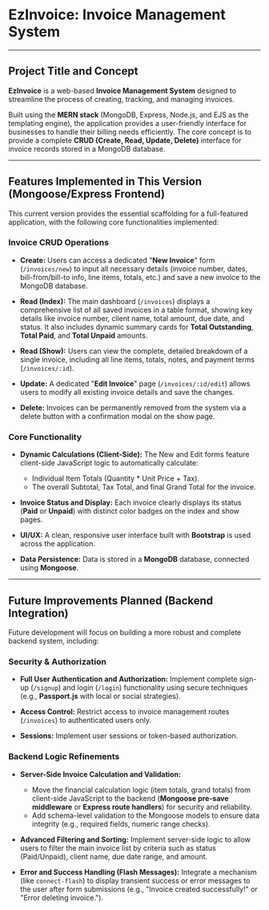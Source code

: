 #  EzInvoice: Invoice Management System

---

## Project Title and Concept

**EzInvoice** is a web-based **Invoice Management System** designed to streamline the process of creating, tracking, and managing invoices. 

Built using the **MERN stack** (MongoDB, Express, Node.js, and EJS as the templating engine), the application provides a user-friendly interface for businesses to handle their billing needs efficiently. The core concept is to provide a complete **CRUD (Create, Read, Update, Delete)** interface for invoice records stored in a MongoDB database.

---

##  Features Implemented in This Version (Mongoose/Express Frontend)

This current version provides the essential scaffolding for a full-featured application, with the following core functionalities implemented:

### Invoice CRUD Operations 

* **Create:** Users can access a dedicated "**New Invoice**" form (`/invoices/new`) to input all necessary details (invoice number, dates, bill-from/bill-to info, line items, totals, etc.) and save a new invoice to the MongoDB database.

* **Read (Index):** The main dashboard (`/invoices`) displays a comprehensive list of all saved invoices in a table format, showing key details like invoice number, client name, total amount, due date, and status. It also includes dynamic summary cards for **Total Outstanding**, **Total Paid**, and **Total Unpaid** amounts.

* **Read (Show):** Users can view the complete, detailed breakdown of a single invoice, including all line items, totals, notes, and payment terms (`/invoices/:id`).

* **Update:** A dedicated "**Edit Invoice**" page (`/invoices/:id/edit`) allows users to modify all existing invoice details and save the changes.

* **Delete:** Invoices can be permanently removed from the system via a delete button with a confirmation modal on the show page.

### Core Functionality 

* **Dynamic Calculations (Client-Side):** The New and Edit forms feature client-side JavaScript logic to automatically calculate:
    * Individual Item Totals (Quantity \* Unit Price + Tax).
    * The overall Subtotal, Tax Total, and final Grand Total for the invoice.

* **Invoice Status and Display:** Each invoice clearly displays its status (**Paid** or **Unpaid**) with distinct color badges on the index and show pages.

* **UI/UX:** A clean, responsive user interface built with **Bootstrap** is used across the application.

* **Data Persistence:** Data is stored in a **MongoDB** database, connected using **Mongoose**.

---

##  Future Improvements Planned (Backend Integration)

Future development will focus on building a more robust and complete backend system, including:

### Security & Authorization 

* **Full User Authentication and Authorization:** Implement complete sign-up (`/signup`) and login (`/login`) functionality using secure techniques (e.g., **Passport.js** with local or social strategies).

* **Access Control:** Restrict access to invoice management routes (`/invoices`) to authenticated users only.

* **Sessions:** Implement user sessions or token-based authorization.

### Backend Logic Refinements 

* **Server-Side Invoice Calculation and Validation:**
    * Move the financial calculation logic (item totals, grand totals) from client-side JavaScript to the backend (**Mongoose pre-save middleware** or **Express route handlers**) for security and reliability.
    * Add schema-level validation to the Mongoose models to ensure data integrity (e.g., required fields, numeric range checks).

* **Advanced Filtering and Sorting:** Implement server-side logic to allow users to filter the main invoice list by criteria such as status (Paid/Unpaid), client name, due date range, and amount.

* **Error and Success Handling (Flash Messages):** Integrate a mechanism (like `connect-flash`) to display transient success or error messages to the user after form submissions (e.g., "Invoice created successfully!" or "Error deleting invoice.").
